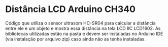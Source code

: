# Distância LCD Arduino CH340
 Código que utiliza o sensor ultrasom HC-SR04 para calcular a distância entre ele e um objeto e mostra essa distância na tela LCD IIC LCD1602.
 As bibliotecas utilizadas estão na pasta e devem ser instaladas no Arduino IDE (via instalação por arquivo zip) caso ainda não as tenha instaladas.
